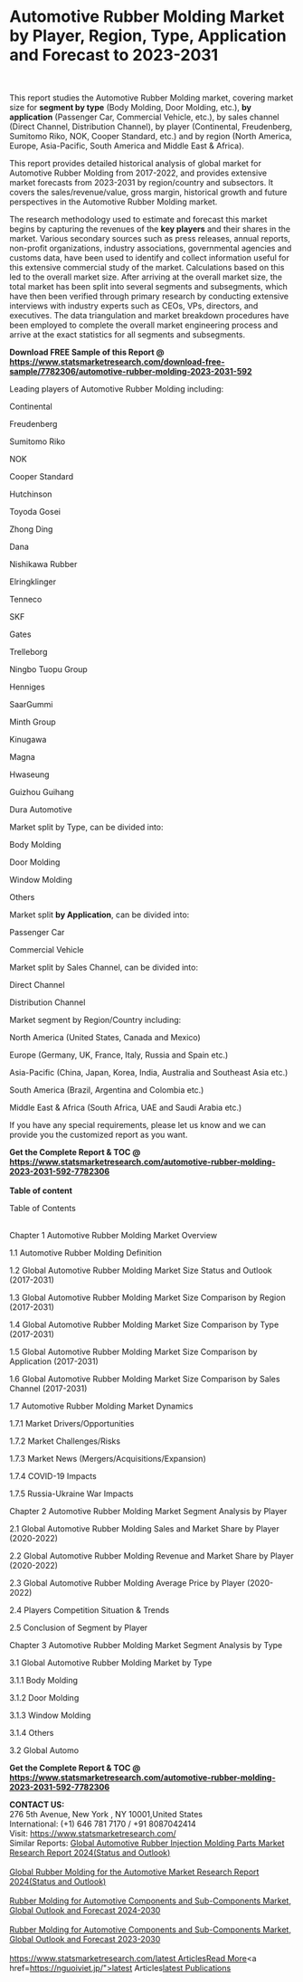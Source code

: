 <h1>Automotive Rubber Molding Market by Player, Region, Type, Application and Forecast to 2023-2031</h1><br/><p>This report studies the Automotive Rubber Molding market, covering market size for <strong>segment by type</strong> (Body Molding, Door Molding, etc.), <strong>by application</strong> (Passenger Car, Commercial Vehicle, etc.), by sales channel (Direct Channel, Distribution Channel), by player (Continental, Freudenberg, Sumitomo Riko, NOK, Cooper Standard, etc.) and by region (North America, Europe, Asia-Pacific, South America and Middle East & Africa).</p><p>This report provides detailed historical analysis of global market for Automotive Rubber Molding from 2017-2022, and provides extensive market forecasts from 2023-2031 by region/country and subsectors. It covers the sales/revenue/value, gross margin, historical growth and future perspectives in the Automotive Rubber Molding market.</p><p>The research methodology used to estimate and forecast this market begins by capturing the revenues of the <strong>key players</strong> and their shares in the market. Various secondary sources such as press releases, annual reports, non-profit organizations, industry associations, governmental agencies and customs data, have been used to identify and collect information useful for this extensive commercial study of the market. Calculations based on this led to the overall market size. After arriving at the overall market size, the total market has been split into several segments and subsegments, which have then been verified through primary research by conducting extensive interviews with industry experts such as CEOs, VPs, directors, and executives. The data triangulation and market breakdown procedures have been employed to complete the overall market engineering process and arrive at the exact statistics for all segments and subsegments.</p><p><strong>Download FREE Sample of this Report @ <a href="https://www.statsmarketresearch.com/download-free-sample/7782306/automotive-rubber-molding-2023-2031-592">https://www.statsmarketresearch.com/download-free-sample/7782306/automotive-rubber-molding-2023-2031-592</a></strong></p><p>Leading players of Automotive Rubber Molding including:</p><p>Continental</p><p>Freudenberg</p><p>Sumitomo Riko</p><p>NOK</p><p>Cooper Standard</p><p>Hutchinson</p><p>Toyoda Gosei</p><p>Zhong Ding</p><p>Dana</p><p>Nishikawa Rubber</p><p>Elringklinger</p><p>Tenneco</p><p>SKF</p><p>Gates</p><p>Trelleborg</p><p>Ningbo Tuopu Group</p><p>Henniges</p><p>SaarGummi</p><p>Minth Group</p><p>Kinugawa</p><p>Magna</p><p>Hwaseung</p><p>Guizhou Guihang</p><p>Dura Automotive</p><p>Market split by Type, can be divided into:</p><p>Body Molding</p><p>Door Molding</p><p>Window Molding</p><p>Others</p><p>Market split <strong>by Application</strong>, can be divided into:</p><p>Passenger Car</p><p>Commercial Vehicle</p><p>Market split by Sales Channel, can be divided into:</p><p>Direct Channel</p><p>Distribution Channel</p><p>Market segment by Region/Country including:</p><p>North America (United States, Canada and Mexico)</p><p>Europe (Germany, UK, France, Italy, Russia and Spain etc.)</p><p>Asia-Pacific (China, Japan, Korea, India, Australia and Southeast Asia etc.)</p><p>South America (Brazil, Argentina and Colombia etc.)</p><p>Middle East & Africa (South Africa, UAE and Saudi Arabia etc.)</p><p>If you have any special requirements, please let us know and we can provide you the customized report as you want.</p><div><b>Get the Complete Report & TOC @ <a href="https://www.statsmarketresearch.com/automotive-rubber-molding-2023-2031-592-7782306">https://www.statsmarketresearch.com/automotive-rubber-molding-2023-2031-592-7782306</a></b></div><br><b>Table of content</b><p>Table of Contents<br />
 
 <br />
 
 Chapter 1 Automotive Rubber Molding Market Overview<br />
 
  1.1 Automotive Rubber Molding Definition<br />
 
  1.2 Global Automotive Rubber Molding Market Size Status and Outlook (2017-2031)<br />
 
  1.3 Global Automotive Rubber Molding Market Size Comparison by Region (2017-2031)<br />
 
  1.4 Global Automotive Rubber Molding Market Size Comparison by Type (2017-2031)<br />
 
  1.5 Global Automotive Rubber Molding Market Size Comparison by Application (2017-2031)<br />
 
  1.6 Global Automotive Rubber Molding Market Size Comparison by Sales Channel (2017-2031)<br />
 
  1.7 Automotive Rubber Molding Market Dynamics<br />
 
  1.7.1 Market Drivers/Opportunities<br />
 
  1.7.2 Market Challenges/Risks<br />
 
  1.7.3 Market News (Mergers/Acquisitions/Expansion)<br />
 
  1.7.4 COVID-19 Impacts<br />
 
  1.7.5 Russia-Ukraine War Impacts<br />
 
 Chapter 2 Automotive Rubber Molding Market Segment Analysis by Player<br />
 
  2.1 Global Automotive Rubber Molding Sales and Market Share by Player (2020-2022)<br />
 
  2.2 Global Automotive Rubber Molding Revenue and Market Share by Player (2020-2022)<br />
 
  2.3 Global Automotive Rubber Molding Average Price by Player (2020-2022)<br />
 
  2.4 Players Competition Situation & Trends<br />
 
  2.5 Conclusion of Segment by Player<br />
 
 Chapter 3 Automotive Rubber Molding Market Segment Analysis by Type<br />
 
  3.1 Global Automotive Rubber Molding Market by Type<br />
 
  3.1.1 Body Molding<br />
 
  3.1.2 Door Molding<br />
 
  3.1.3 Window Molding<br />
 
  3.1.4 Others<br />
 
  3.2 Global Automo<br><div><b>Get the Complete Report & TOC @ <a href="https://www.statsmarketresearch.com/automotive-rubber-molding-2023-2031-592-7782306">https://www.statsmarketresearch.com/automotive-rubber-molding-2023-2031-592-7782306</a></b></div></p> <b>CONTACT US:</b><br>276 5th Avenue, New York , NY 10001,United States<br>International: (+1) 646 781 7170 / +91 8087042414<br>Visit: <a href="https://www.statsmarketresearch.com/">https://www.statsmarketresearch.com/</a><br>Similar Reports: <a href="https://www.statsmarketresearch.com/automotive-rubber-molding-2023-2031-592-7782306">Global Automotive Rubber Injection Molding Parts Market Research Report 2024(Status and Outlook)</a><br/><br/><a href="https://www.statsmarketresearch.com/automotive-rubber-molding-2023-2031-592-7782306">Global Rubber Molding for the Automotive Market Research Report 2024(Status and Outlook)</a><br/><br/><a href="https://www.statsmarketresearch.com/automotive-rubber-molding-2023-2031-592-7782306">Rubber Molding for Automotive Components and Sub-Components Market, Global Outlook and Forecast 2024-2030</a><br/><br/><a href="https://www.statsmarketresearch.com/automotive-rubber-molding-2023-2031-592-7782306">Rubber Molding for Automotive Components and Sub-Components Market, Global Outlook and Forecast 2023-2030</a><br/><br/><a href="https://gyeongbokgung.com">https://www.statsmarketresearch.com/</a><a href="https://hallyeomaritime.com">latest Articles</a><a href="https://jingwansa.com">Read More</a><a href=https://nguoiviet.jp/">latest Articles</a><a href="https://www.intelmarketresearch.com/">latest Publications</a>